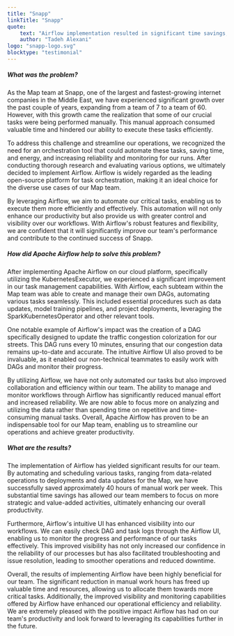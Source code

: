 ```yaml
---
title: "Snapp"
linkTitle: "Snapp"
quote:
    text: "Airflow implementation resulted in significant time savings, increased productivity, and improved operational efficiency for our Map team at Snapp."
    author: "Tadeh Alexani"
logo: "snapp-logo.svg"
blocktype: "testimonial"
---
```


##### What was the problem?
As the Map team at Snapp, one of the largest and fastest-growing internet companies in the Middle East, we have experienced significant growth over the past couple of years, expanding from a team of 7 to a team of 60. However, with this growth came the realization that some of our crucial tasks were being performed manually. This manual approach consumed valuable time and hindered our ability to execute these tasks efficiently.

To address this challenge and streamline our operations, we recognized the need for an orchestration tool that could automate these tasks, saving time, and energy, and increasing reliability and monitoring for our runs. After conducting thorough research and evaluating various options, we ultimately decided to implement Airflow. Airflow is widely regarded as the leading open-source platform for task orchestration, making it an ideal choice for the diverse use cases of our Map team.

By leveraging Airflow, we aim to automate our critical tasks, enabling us to execute them more efficiently and effectively. This automation will not only enhance our productivity but also provide us with greater control and visibility over our workflows. With Airflow's robust features and flexibility, we are confident that it will significantly improve our team's performance and contribute to the continued success of Snapp.

##### How did Apache Airflow help to solve this problem?
After implementing Apache Airflow on our cloud platform, specifically utilizing the KubernetesExecutor, we experienced a significant improvement in our task management capabilities. With Airflow, each subteam within the Map team was able to create and manage their own DAGs, automating various tasks seamlessly. This included essential procedures such as data updates, model training pipelines, and project deployments, leveraging the SparkKubernetesOperator and other relevant tools.

One notable example of Airflow's impact was the creation of a DAG specifically designed to update the traffic congestion colorization for our streets. This DAG runs every 10 minutes, ensuring that our congestion data remains up-to-date and accurate. The intuitive Airflow UI also proved to be invaluable, as it enabled our non-technical teammates to easily work with DAGs and monitor their progress.

By utilizing Airflow, we have not only automated our tasks but also improved collaboration and efficiency within our team. The ability to manage and monitor workflows through Airflow has significantly reduced manual effort and increased reliability. We are now able to focus more on analyzing and utilizing the data rather than spending time on repetitive and time-consuming manual tasks. Overall, Apache Airflow has proven to be an indispensable tool for our Map team, enabling us to streamline our operations and achieve greater productivity.

##### What are the results?
The implementation of Airflow has yielded significant results for our team. By automating and scheduling various tasks, ranging from data-related operations to deployments and data updates for the Map, we have successfully saved approximately 40 hours of manual work per week. This substantial time savings has allowed our team members to focus on more strategic and value-added activities, ultimately enhancing our overall productivity.

Furthermore, Airflow's intuitive UI has enhanced visibility into our workflows. We can easily check DAG and task logs through the Airflow UI, enabling us to monitor the progress and performance of our tasks effectively. This improved visibility has not only increased our confidence in the reliability of our processes but has also facilitated troubleshooting and issue resolution, leading to smoother operations and reduced downtime.

Overall, the results of implementing Airflow have been highly beneficial for our team. The significant reduction in manual work hours has freed up valuable time and resources, allowing us to allocate them towards more critical tasks. Additionally, the improved visibility and monitoring capabilities offered by Airflow have enhanced our operational efficiency and reliability. We are extremely pleased with the positive impact Airflow has had on our team's productivity and look forward to leveraging its capabilities further in the future.
